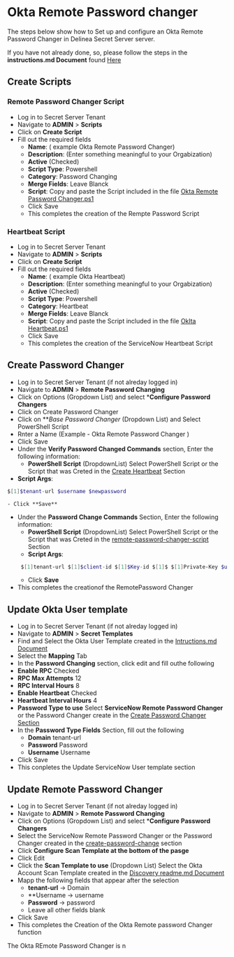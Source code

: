 # Okta Remote Password changer

The steps below show how to Set up and configure an Okta Remote Password Changer in Delinea Secret Server server. 

If you have not already done, so, please follow the steps in the **instructions.md Document** found [Here](../instructions.md)

## Create Scripts

### Remote Password Changer Script

- Log in to Secret Server Tenant
- Navigate to **ADMIN** > **Scripts**
- Click on **Create Script**
- Fill out the required fields 
    - **Name**: ( example Okta Remote Password Changer)
    - **Description**: (Enter something meaningful to your Orgabization)
    - **Active** (Checked)
    - **Script Type**: Powershell
    - **Category**: Password Changing
    - **Merge Fields**: Leave Blanck
    - **Script**: Copy and paste the Script included in the file [Okta Remote Password Changer.ps1](./Okta%20Remote%20Password%20Changer.ps1)
    - Click Save
    - This completes the creation of the Rempte Password Script

### Heartbeat Script

- Log in to Secret Server Tenant
- Navigate to **ADMIN** > **Scripts**
- Click on **Create Script**
- Fill out the required fields 
    - **Name**: ( example Okta Heartbeat)
    - **Description**: (Enter something meaningful to your Orgabization)
    - **Active** (Checked)
    - **Script Type**: Powershell
    - **Category**: Heartbeat
    - **Merge Fields**: Leave Blanck
    - **Script**: Copy and paste the Script included in the file [Oklta Heartbeat.ps1](./Okta%20Heartbeat.ps1)
    - Click Save
    - This completes the creation of the ServiceNow Heartbeat Script

## Create Password Changer

- Log in to Secret Server Tenant (if not alreday logged in)
- Navigate to **ADMIN** > **Remote Password Changing**
- Click on Options (Gropdown List) and select ***Configure Password Changers**
- Click on Create Password Changer
- Click on ***Base Password Changer* (Dropdown List) and Select PowerShell Script
- Rnter a Name (Example - Okta Remote Password Changer )
- Click Save
 - Under the **Verify Password Changed Commands** section, Enter the following information:
   - **PowerShell Script**  (DropdownList) Select PowerShell Script or the Script that was Creted in the [Create Heartbeat](#heartbeat-script)	Section  
  - **Script Args**: 
  ```PowerShell
  $[1]$tenant-url $username $newpassword 
  ```
    - Click	**Save**

- Under the **Password Change Commands** Section, Enter the following information:
  - **PowerShell Script**  (DropdownList) Select PowerShell Script or the Script that was Creted in the [remote-password-changer-script](#remote-password-changer-script)	Section  
  - **Script Args**:
  ```PowerShell
   $[1]tenant-url $[1]$client-id $[1]$Key-id $[1]$ $[1]Private-Key $username $newpassword 
  ```
     - Click	**Save**
- This completes the creationof the RemotePassword Changer

## Update Okta User template

- Log in to Secret Server Tenant (if not alreday logged in)
- Navigate to **ADMIN** > **Secret Templates**
- Find and Select the Okta User Template created in the [Intructions.md Document](../instructions.md)
 - Select the **Mapping** Tab 
 - In the **Password Changing** section, click edit and fill outhe following
  - **Enable RPC** Checked
  - **RPC Max Attempts** 12
  - **RPC Interval Hours** 8
  - **Enable Heartbeat** Checked
  - **Heartbeat Interval Hours** 4
  - **Password Type to use** Select **ServiceNow Remote Password Changer** or the Password Changer create in the [Create Password Changer Section](#create-password-changer)
- In the **Password Type Fields** Section, fill out the following
  - **Domain** tenant-url
  - **Password** Password
  - **Username** Username
- Click Save
- This conpletes the Update ServiceNow User template section

## Update Remote Password Changer

- Log in to Secret Server Tenant (if not alreday logged in)
- Navigate to **ADMIN** > **Remote Password Changing**
- Click on Options (Gropdown List) and select ***Configure Password Changers**
- Select the ServiceNow Remote Password Changer or the Password Changer created in the [create-password-change](#create-password-changer) section
- Click **Configure Scan Template at the bottom of the pasge**
- Click Edit
- Click the **Scan Template to use** (Dropdown List) Select the Okta Account Scan Template created in the [Discovery readme.md Document](../Discovery/readme.md)
- Mapp the following fields that appear after the selection
  - **tenant-url** -> Domain
  - **Username -> username
  - **Password** -> password
  - Leave all other fields blank
- Click Save
- This completes the Creation of the Okta Remote password Changer function

The Okta REmote Password Changer is n





